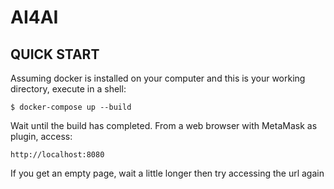 # AI4AI

## QUICK START

Assuming docker is installed on your computer and this is your working directory,
execute in a shell:

    $ docker-compose up --build

Wait until the build has completed.
From a web browser with MetaMask as plugin, access:

    http://localhost:8080

If you get an empty page, wait a little longer then try accessing the url again
